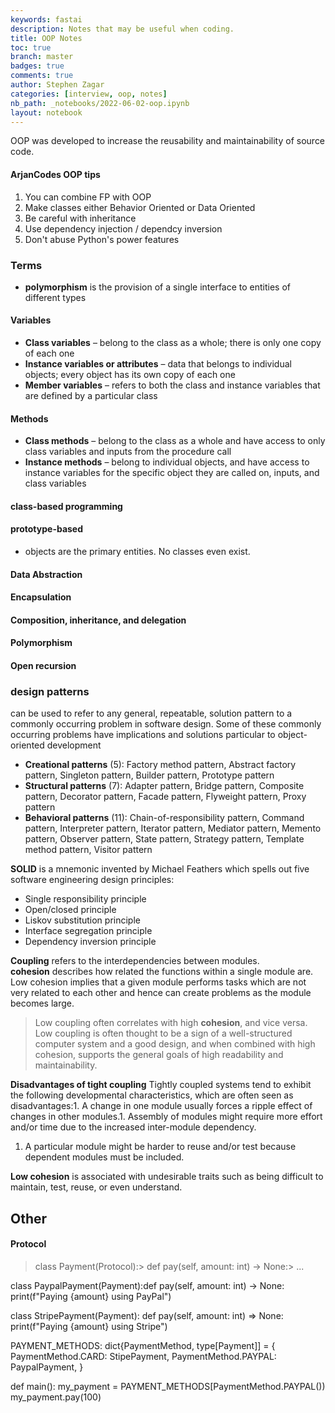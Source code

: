 ```yaml
---
keywords: fastai
description: Notes that may be useful when coding.
title: OOP Notes
toc: true
branch: master
badges: true
comments: true
author: Stephen Zagar
categories: [interview, oop, notes]
nb_path: _notebooks/2022-06-02-oop.ipynb
layout: notebook
---
```


<!--
#################################################
### THIS FILE WAS AUTOGENERATED! DO NOT EDIT! ###
#################################################
# file to edit: _notebooks/2022-06-02-oop.ipynb
-->

<div class="container" id="notebook-container">
        
<div class="cell border-box-sizing text_cell rendered"><div class="inner_cell">
<div class="text_cell_render border-box-sizing rendered_html">
<p>OOP was developed to increase the reusability and maintainability of source code.</p>

</div>
</div>
</div>
<div class="cell border-box-sizing text_cell rendered"><div class="inner_cell">
<div class="text_cell_render border-box-sizing rendered_html">
<h4 id="ArjanCodes-OOP-tips">ArjanCodes OOP tips<a class="anchor-link" href="#ArjanCodes-OOP-tips"> </a></h4><ol>
<li>You can combine FP with OOP</li>
<li>Make classes either Behavior Oriented or Data Oriented</li>
<li>Be careful with inheritance</li>
<li>Use dependency injection / dependcy inversion</li>
<li>Don't abuse Python's power features</li>
</ol>

</div>
</div>
</div>
<div class="cell border-box-sizing text_cell rendered"><div class="inner_cell">
<div class="text_cell_render border-box-sizing rendered_html">
<h3 id="Terms">Terms<a class="anchor-link" href="#Terms"> </a></h3><ul>
<li><strong>polymorphism</strong> is the provision of a single interface to entities of different types</li>
</ul>

</div>
</div>
</div>
<div class="cell border-box-sizing text_cell rendered"><div class="inner_cell">
<div class="text_cell_render border-box-sizing rendered_html">
<h4 id="Variables">Variables<a class="anchor-link" href="#Variables"> </a></h4><ul>
<li><strong>Class variables</strong> – belong to the class as a whole; there is only one copy of each one</li>
<li><strong>Instance variables or attributes</strong> – data that belongs to individual objects; every object has its own copy of each one</li>
<li><strong>Member variables</strong> – refers to both the class and instance variables that are defined by a particular class</li>
</ul>

</div>
</div>
</div>
<div class="cell border-box-sizing text_cell rendered"><div class="inner_cell">
<div class="text_cell_render border-box-sizing rendered_html">
<h4 id="Methods">Methods<a class="anchor-link" href="#Methods"> </a></h4><ul>
<li><strong>Class methods</strong> – belong to the class as a whole and have access to only class variables and inputs from the procedure call</li>
<li><strong>Instance methods</strong> – belong to individual objects, and have access to instance variables for the specific object they are called on, inputs, and class variables</li>
</ul>

</div>
</div>
</div>
<div class="cell border-box-sizing text_cell rendered"><div class="inner_cell">
<div class="text_cell_render border-box-sizing rendered_html">
<h4 id="class-based-programming">class-based programming<a class="anchor-link" href="#class-based-programming"> </a></h4><h4 id="prototype-based">prototype-based<a class="anchor-link" href="#prototype-based"> </a></h4><ul>
<li>objects are the primary entities. No classes even exist.</li>
</ul>

</div>
</div>
</div>
<div class="cell border-box-sizing text_cell rendered"><div class="inner_cell">
<div class="text_cell_render border-box-sizing rendered_html">
<h4 id="Data-Abstraction">Data Abstraction<a class="anchor-link" href="#Data-Abstraction"> </a></h4><h4 id="Encapsulation">Encapsulation<a class="anchor-link" href="#Encapsulation"> </a></h4><h4 id="Composition,-inheritance,-and-delegation">Composition, inheritance, and delegation<a class="anchor-link" href="#Composition,-inheritance,-and-delegation"> </a></h4><h4 id="Polymorphism">Polymorphism<a class="anchor-link" href="#Polymorphism"> </a></h4><h4 id="Open-recursion">Open recursion<a class="anchor-link" href="#Open-recursion"> </a></h4>
</div>
</div>
</div>
<div class="cell border-box-sizing text_cell rendered"><div class="inner_cell">
<div class="text_cell_render border-box-sizing rendered_html">
<h3 id="design-patterns">design patterns<a class="anchor-link" href="#design-patterns"> </a></h3><p>can be used to refer to any general, repeatable, solution pattern to a commonly occurring problem in software design. Some of these commonly occurring problems have implications and solutions particular to object-oriented development</p>

</div>
</div>
</div>
<div class="cell border-box-sizing text_cell rendered"><div class="inner_cell">
<div class="text_cell_render border-box-sizing rendered_html">
<ul>
<li><strong>Creational patterns</strong> (5): Factory method pattern, Abstract factory pattern, Singleton pattern, Builder pattern, Prototype pattern</li>
<li><strong>Structural patterns</strong> (7): Adapter pattern, Bridge pattern, Composite pattern, Decorator pattern, Facade pattern, Flyweight pattern, Proxy pattern</li>
<li><strong>Behavioral patterns</strong> (11): Chain-of-responsibility pattern, Command pattern, Interpreter pattern, Iterator pattern, Mediator pattern, Memento pattern, Observer pattern, State pattern, Strategy pattern, Template method pattern, Visitor pattern</li>
</ul>

</div>
</div>
</div>
<div class="cell border-box-sizing text_cell rendered"><div class="inner_cell">
<div class="text_cell_render border-box-sizing rendered_html">
<p><strong>SOLID</strong> is a mnemonic invented by Michael Feathers which spells out five software engineering design principles:</p>
<ul>
<li>Single responsibility principle</li>
<li>Open/closed principle</li>
<li>Liskov substitution principle</li>
<li>Interface segregation principle</li>
<li>Dependency inversion principle</li>
</ul>

</div>
</div>
</div>
<div class="cell border-box-sizing text_cell rendered"><div class="inner_cell">
<div class="text_cell_render border-box-sizing rendered_html">
<p><strong>Coupling</strong> refers to the interdependencies between modules.<br>
<strong>cohesion</strong> describes how related the functions within a single module are. Low cohesion implies that a given module performs tasks which are not very related to each other and hence can create problems as the module becomes large.<br></p>
<blockquote><p>Low coupling often correlates with high <strong>cohesion</strong>, and vice versa. Low coupling is often thought to be a sign of a well-structured computer system and a good design, and when combined with high cohesion, supports the general goals of high readability and maintainability.</p>
</blockquote>
<p><strong>Disadvantages of tight coupling</strong>
Tightly coupled systems tend to exhibit the following developmental characteristics, which are often seen as disadvantages:1. A change in one module usually forces a ripple effect of changes in other modules.1. Assembly of modules might require more effort and/or time due to the increased inter-module dependency.</p>
<ol>
<li>A particular module might be harder to reuse and/or test because dependent modules must be included.</li>
</ol>
<p><strong>Low cohesion</strong> is associated with undesirable traits such as being difficult to maintain, test, reuse, or even understand.</p>

</div>
</div>
</div>
<div class="cell border-box-sizing text_cell rendered"><div class="inner_cell">
<div class="text_cell_render border-box-sizing rendered_html">
<h2 id="Other">Other<a class="anchor-link" href="#Other"> </a></h2><h4 id="Protocol">Protocol<a class="anchor-link" href="#Protocol"> </a></h4><blockquote><p>class Payment(Protocol):&gt;    def pay(self, amount: int) -&gt; None:&gt; ...</p>
</blockquote>
<p>class PaypalPayment(Payment):def pay(self, amount: int) -&gt; None:        print(f"Paying {amount} using PayPal")</p>
<p>class StripePayment(Payment):
    def pay(self, amount: int) =&gt; None:
        print(f"Paying {amount} using Stripe")</p>
<p>PAYMENT_METHODS: dict{PaymentMethod, type[Payment]] = {
    PaymentMethod.CARD: StipePayment,
    PaymentMethod.PAYPAL: PaypalPayment,
}</p>
<p>def main():
    my_payment = PAYMENT_METHODS[PaymentMethod.PAYPAL())
    my_payment.pay(100)</p>

</div>
</div>
</div>
</div>
 

